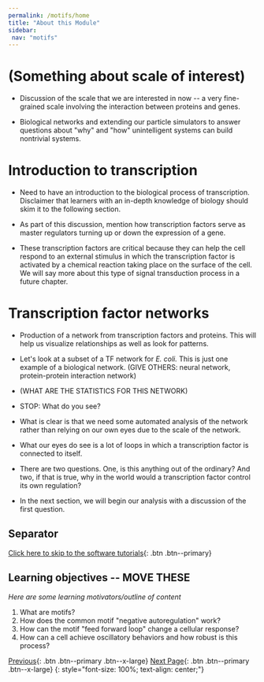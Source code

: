 ```yaml
---
permalink: /motifs/home
title: "About this Module"
sidebar:
 nav: "motifs"
---
```


# (Something about scale of interest)

* Discussion of the scale that we are interested in now -- a very fine-grained scale involving the interaction between proteins and genes.

* Biological networks and extending our particle simulators to answer questions about "why" and "how" unintelligent systems can build nontrivial systems.

# Introduction to transcription

* Need to have an introduction to the biological process of transcription.  Disclaimer that learners with an in-depth knowledge of biology should skim it to the following section.

* As part of this discussion, mention how transcription factors serve as master regulators turning up or down the expression of a gene.

* These transcription factors are critical because they can help the cell respond to an external stimulus in which the transcription factor is activated by a chemical reaction taking place on the surface of the cell.  We will say more about this type of signal transduction process in a future chapter.

# Transcription factor networks

* Production of a network from transcription factors and proteins.  This will help us visualize relationships as well as look for patterns.

* Let's look at a subset of a TF network for *E. coli.*  This is just one example of a biological network.  (GIVE OTHERS: neural network, protein-protein interaction network)

* (WHAT ARE THE STATISTICS FOR THIS NETWORK)

* STOP: What do you see?

* What is clear is that we need some automated analysis of the network rather than relying on our own eyes due to the scale of the network.

* What our eyes do see is a lot of loops in which a transcription factor is connected to itself.

* There are two questions. One, is this anything out of the ordinary? And two, if that is true, why in the world would a transcription factor control its own regulation?

* In the next section, we will begin our analysis with a discussion of the first question.

## Separator

[Click here to skip to the software tutorials](setup){: .btn .btn--primary}

## Learning objectives -- MOVE THESE

*Here are some learning motivators/outline of content*
1. What are motifs?
2. How does the common motif "negative autoregulation" work?
3. How can the motif "feed forward loop" change a cellular response?
4. How can a cell achieve oscillatory behaviors and how robust is this process?

[Previous](#){: .btn .btn--primary .btn--x-large} [Next Page](finding){: .btn .btn--primary .btn--x-large}
{: style="font-size: 100%; text-align: center;"}
